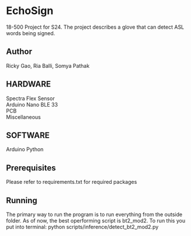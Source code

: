 # EchoSign

18-500 Project for S24. The project describes a glove that can detect ASL words being signed.

Author
------
Ricky Gao, Ria Balli, Somya Pathak

HARDWARE
--------
Spectra Flex Sensor  
Arduino Nano BLE 33  
PCB  
Miscellaneous  

SOFTWARE
--------
Arduino
Python

Prerequisites
-------------
Please refer to requirements.txt for required packages

Running
-------
The primary way to run the program is to run everything from the outside folder. As of now, the best operforming script is bt2_mod2. To run this you put into terminal: python scripts/inference/detect_bt2_mod2.py